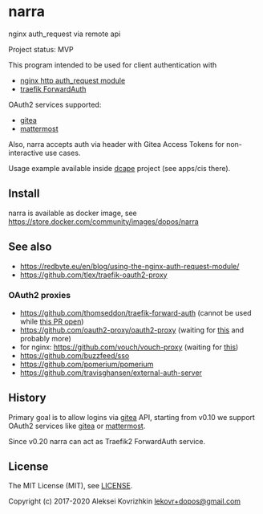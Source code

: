 # narra

nginx auth_request via remote api

Project status: MVP

This program intended to be used for client authentication with
* [nginx http auth_request module](https://nginx.ru/en/docs/http/ngx_http_auth_request_module.html)
* [traefik ForwardAuth](https://doc.traefik.io/traefik/middlewares/forwardauth/)

OAuth2 services supported:

* [gitea](https://gitea.io)
* [mattermost](https://mattermost.com/)

Also, narra accepts auth via header with Gitea Access Tokens for non-interactive use cases.

Usage example available inside [dcape](https://github.com/dopos/dcape) project (see apps/cis there).

## Install

narra is available as docker image, see https://store.docker.com/community/images/dopos/narra

## See also

* https://redbyte.eu/en/blog/using-the-nginx-auth-request-module/
* https://github.com/tlex/traefik-oauth2-proxy

### OAuth2 proxies

* https://github.com/thomseddon/traefik-forward-auth (cannot be used while [this PR open](https://github.com/thomseddon/traefik-forward-auth/pull/159))
* https://github.com/oauth2-proxy/oauth2-proxy (waiting for [this](https://github.com/oauth2-proxy/oauth2-proxy/issues/874) and probably more)
* for nginx: https://github.com/vouch/vouch-proxy (waiting for [this](https://github.com/vouch/vouch-proxy/issues/180))
* https://github.com/buzzfeed/sso
* https://github.com/pomerium/pomerium
* https://github.com/travisghansen/external-auth-server

## History

Primary goal is to allow logins via [gitea](https://gitea.io) API, starting from v0.10 we support OAuth2 services like [gitea](https://gitea.io) or [mattermost](https://mattermost.com/).

Since v0.20 narra can act as Traefik2 ForwardAuth service.

## License

The MIT License (MIT), see [LICENSE](LICENSE).

Copyright (c) 2017-2020 Aleksei Kovrizhkin <lekovr+dopos@gmail.com>
